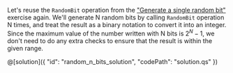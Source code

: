 Let's reuse the `RandomBit` operation from the ["Generate a single random bit"](random_bit) exercise again.
We'll generate N random bits by calling `RandomBit` operation N times, and treat the result as a binary notation to convert it into an integer.
Since the maximum value of the number written with N bits is $2^N - 1$, we don't need to do any extra checks to ensure that the result is within the given range.

@[solution]({
    "id": "random_n_bits_solution",
    "codePath": "solution.qs"
})
